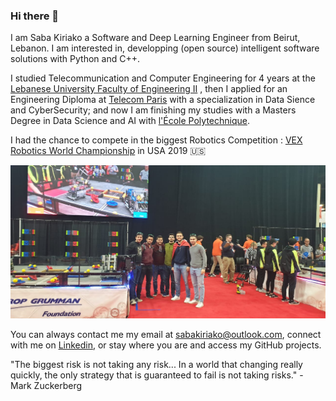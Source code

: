 ### Hi there 👋

I am Saba Kiriako a Software and Deep Learning Engineer from Beirut, Lebanon. I am interested in, developping (open source) intelligent software solutions with Python and C++.

I studied Telecommunication and Computer Engineering for 4 years at the [Lebanese University Faculty of Engineering II](http://www.ulfg.ul.edu.lb/) , then I applied for an Engineering Diploma at [Telecom Paris](https://www.telecom-paris.fr/) with a specialization in Data Sience and CyberSecurity; and now I am finishing my studies with a Masters Degree in Data Science and AI with [l'École Polytechnique](https://www.polytechnique.edu/en).<p>
I had the chance to compete in the biggest Robotics Competition : [VEX Robotics World Championship](https://www.vexrobotics.com/competition) in USA 2019 :us:
  
![alt text](https://github.com/saba-kiriako/saba-kiriako/blob/main/Vex-Image.jpeg?raw=true)

You can always contact me my email at sabakiriako@outlook.com, connect with me on [Linkedin](https://www.linkedin.com/in/sabakiriako/), or stay where you are and access my GitHub projects.


"The biggest risk is not taking any risk... In a world that changing really quickly, the only strategy that is guaranteed to fail is not taking risks." - Mark Zuckerberg
